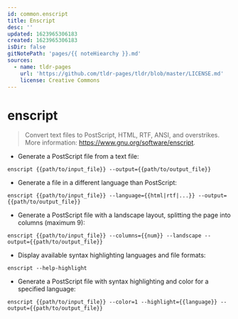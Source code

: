 ```yaml
---
id: common.enscript
title: Enscript
desc: ''
updated: 1623965306183
created: 1623965306183
isDir: false
gitNotePath: 'pages/{{ noteHiearchy }}.md'
sources:
  - name: tldr-pages
    url: 'https://github.com/tldr-pages/tldr/blob/master/LICENSE.md'
    license: Creative Commons
---
```

# enscript

> Convert text files to PostScript, HTML, RTF, ANSI, and overstrikes.
> More information: <https://www.gnu.org/software/enscript>.

- Generate a PostScript file from a text file:

`enscript {{path/to/input_file}} --output={{path/to/output_file}}`

- Generate a file in a different language than PostScript:

`enscript {{path/to/input_file}} --language={{html|rtf|...}} --output={{path/to/output_file}}`

- Generate a PostScript file with a landscape layout, splitting the page into columns (maximum 9):

`enscript {{path/to/input_file}} --columns={{num}} --landscape --output={{path/to/output_file}}`

- Display available syntax highlighting languages and file formats:

`enscript --help-highlight`

- Generate a PostScript file with syntax highlighting and color for a specified language:

`enscript {{path/to/input_file}} --color=1 --highlight={{language}} --output={{path/to/output_file}}`

